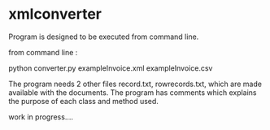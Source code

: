 # xmlconverter
Program is designed to be executed from command line.

from command line : 

python converter.py exampleInvoice.xml exampleInvoice.csv

The program needs 2 other files record.txt, rowrecords.txt, which are made available with the documents.
The program has comments which explains the purpose of each class and method used. 

work in progress....

